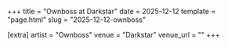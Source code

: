 +++
title = "Ownboss at Darkstar"
date = 2025-12-12
template = "page.html"
slug = "2025-12-12-ownboss"

[extra]
artist = "Ownboss"
venue = "Darkstar"
venue_url = ""
+++
